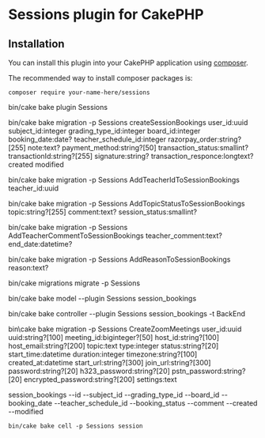 # Sessions plugin for CakePHP

## Installation

You can install this plugin into your CakePHP application using [composer](https://getcomposer.org).

The recommended way to install composer packages is:

```
composer require your-name-here/sessions
```

bin/cake bake plugin Sessions

bin/cake bake migration -p Sessions createSessionBookings user_id:uuid subject_id:integer grading_type_id:integer board_id:integer booking_date:date? teacher_schedule_id:integer razorpay_order:string?[255] note:text? payment_method:string?[50] transaction_status:smallint? transactionId:string?[255] signature:string? transaction_responce:longtext? created modified

bin/cake bake migration -p Sessions AddTeacherIdToSessionBookings teacher_id:uuid

bin/cake bake migration -p Sessions AddTopicStatusToSessionBookings topic:string?[255] comment:text? session_status:smallint?

bin/cake bake migration -p Sessions AddTeacherCommentToSessionBookings teacher_comment:text? end_date:datetime?

bin/cake bake migration -p Sessions AddReasonToSessionBookings reason:text?

bin/cake migrations migrate -p Sessions

bin/cake bake model --plugin Sessions session_bookings

bin/cake bake controller --plugin Sessions session_bookings -t BackEnd

bin\cake bake migration -p Sessions CreateZoomMeetings user_id:uuid uuid:string?[100] meeting_id:biginteger?[50] host_id:string?[100] host_email:string?[200] topic:text type:integer status:string?[20] start_time:datetime duration:integer timezone:string?[100] created_at:datetime start_url:string?[300] join_url:string?[300] password:string?[20] h323_password:string?[20] pstn_password:string?[20] encrypted_password:string?[200] settings:text

session_bookings
	--id
	--subject_id
	--grading_type_id
	--board_id
	--booking_date
	--teacher_schedule_id
	--booking_status
	--comment
	--created
	--modified 


	bin/cake bake cell -p Sessions session 

